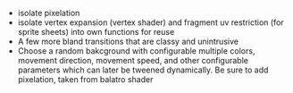 - isolate pixelation
- isolate vertex expansion (vertex shader) and fragment uv restriction (for sprite sheets) into own functions for reuse
- A few more bland transitions that are classy and unintrusive
- Choose a random bakcground with configurable multiple colors, movement direction, movement speed, and other configurable parameters which can later be tweened dynamically. Be sure to add pixelation, taken from balatro shader 